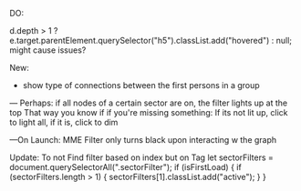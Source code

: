 DO:

d.depth > 1 ? e.target.parentElement.querySelector("h5").classList.add("hovered") : null; might cause issues?

New:

- show type of connections between the first persons in a group

— Perhaps:
if all nodes of a certain sector are on, the filter lights up at the top
That way you know if if you're missing something: If its not lit up, click to light all, if it is, click to dim

—On Launch: MME Filter only turns black upon interacting w the graph

Update: To not Find filter based on index but on Tag
let sectorFilters = document.querySelectorAll(".sectorFilter");
if (isFirstLoad) {
if (sectorFilters.length > 1) {
sectorFilters[1].classList.add("active");
}
}
